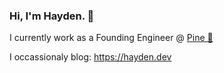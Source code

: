 ### Hi, I'm Hayden. 👋

I currently work as a Founding Engineer @ <a href="https://www.pine.ca">Pine 🌲</a>

I occassionaly blog: https://hayden.dev
